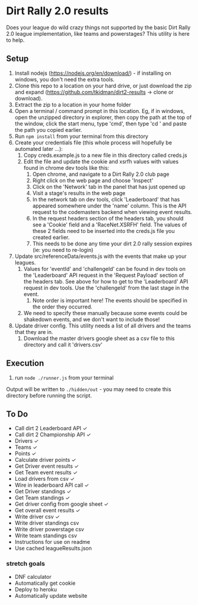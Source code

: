 # Dirt Rally 2.0 results

Does your league do wild crazy things not supported by the basic Dirt Rally 2.0 league implementation, like teams and powerstages? This utility is here to help.

## Setup

1. Install nodejs (https://nodejs.org/en/download/) - if installing on windows, you don't need the extra tools.
1. Clone this repo to a location on your hard drive, or just download the zip and expand (https://github.com/tkidman/dirt2-results -> clone or download).
1. Extract the zip to a location in your home folder
1. Open a terminal / command prompt in this location. Eg, if in windows, open the unzipped directory in explorer, then copy the path at the top of the window, click the start menu, type 'cmd', then type 'cd ' and paste the path you copied earlier.
1. Run `npm install` from your terminal from this directory
1. Create your credentials file (this whole process will hopefully be automated later ...):
    1. Copy creds.example.js to a new file in this directory called creds.js
    1. Edit the file and update the cookie and xsrfh values with values found in chrome dev tools like this:
        1. Open chrome, and navigate to a Dirt Rally 2.0 club page
        1. Right click on the web page and choose 'Inspect'
        1. Click on the 'Network' tab in the panel that has just opened up
        1. Visit a stage's results in the web page
        1. In the network tab on dev tools, click 'Leaderboard' that has appeared somewhere under the 'name' column. This is the API request to the codemasters backend when viewing event results.
        1. In the request headers section of the headers tab, you should see a 'Cookie' field and a 'RaceNet.XSRFH' field. The values of these 2 fields need to be inserted into the creds.js file you created earlier.
        1. This needs to be done any time your dirt 2.0 rally session expires (ie: you need to re-login)
1. Update src/referenceData/events.js with the events that make up your leagues.
    1. Values for 'eventId' and 'challengeId' can be found in dev tools on the 'Leaderboard' API request in the 'Request Payload' section of the headers tab.  See above for how to get to the 'Leaderboard' API request in dev tools. Use the 'challengeId' from the last stage in the event.
        1. Note order is important here! The events should be specified in the order they occurred.
    1. We need to specify these manually because some events could be shakedown events, and we don't want to include those!     
1. Update driver config. This utility needs a list of all drivers and the teams that they are in.
    1. Download the master drivers google sheet as a csv file to this directory and call it 'drivers.csv'

## Execution

1. run `node ./runner.js` from your terminal

Output will be written to `./hidden/out` - you may need to create this directory before running the script.
 
## To Do
* Call dirt 2 Leaderboard API ✓
* Call dirt 2 Championship API ✓
* Drivers ✓
* Teams ✓
* Points ✓
* Calculate driver points ✓
* Get Driver event results ✓
* Get Team event results ✓
* Load drivers from csv ✓
* Wire in leaderboard API call ✓
* Get Driver standings ✓
* Get Team standings ✓
* Get driver config from google sheet ✓
* Get overall event results ✓
* Write driver csv ✓
* Write driver standings csv
* Write driver powerstage csv 
* Write team standings csv
* Instructions for use on readme
* Use cached leagueResults.json

### stretch goals
* DNF calculator
* Automatically get cookie
* Deploy to heroku
* Automatically update website
